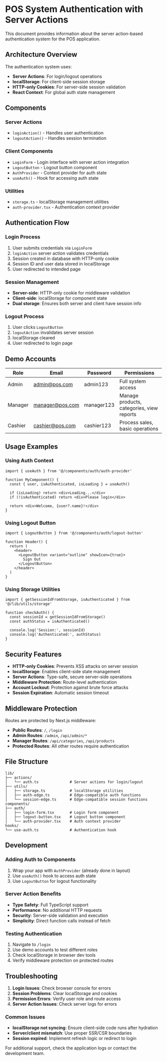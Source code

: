 # POS System Authentication with Server Actions

This document provides information about the server action-based authentication system for the POS application.

## Architecture Overview

The authentication system uses:
- **Server Actions**: For login/logout operations
- **localStorage**: For client-side session storage
- **HTTP-only Cookies**: For server-side session validation
- **React Context**: For global auth state management

## Components

### Server Actions
- `loginAction()` - Handles user authentication
- `logoutAction()` - Handles session termination

### Client Components
- `LoginForm` - Login interface with server action integration
- `LogoutButton` - Logout button component
- `AuthProvider` - Context provider for auth state
- `useAuth()` - Hook for accessing auth state

### Utilities
- `storage.ts` - localStorage management utilities
- `auth-provider.tsx` - Authentication context provider

## Authentication Flow

### Login Process
1. User submits credentials via `LoginForm`
2. `loginAction` server action validates credentials
3. Session created in database with HTTP-only cookie
4. Session ID and user data stored in localStorage
5. User redirected to intended page

### Session Management
- **Server-side**: HTTP-only cookie for middleware validation
- **Client-side**: localStorage for component state
- **Dual storage**: Ensures both server and client have session info

### Logout Process
1. User clicks `LogoutButton`
2. `logoutAction` invalidates server session
3. localStorage cleared
4. User redirected to login page

## Demo Accounts

| Role    | Email             | Password   | Permissions |
|---------|-------------------|------------|-------------|
| Admin   | admin@pos.com     | admin123   | Full system access |
| Manager | manager@pos.com   | manager123 | Manage products, categories, view reports |
| Cashier | cashier@pos.com   | cashier123 | Process sales, basic operations |

## Usage Examples

### Using Auth Context
```tsx
import { useAuth } from '@/components/auth/auth-provider'

function MyComponent() {
  const { user, isAuthenticated, isLoading } = useAuth()
  
  if (isLoading) return <div>Loading...</div>
  if (!isAuthenticated) return <div>Please login</div>
  
  return <div>Welcome, {user?.name}!</div>
}
```

### Using Logout Button
```tsx
import { LogoutButton } from '@/components/auth/logout-button'

function Header() {
  return (
    <header>
      <LogoutButton variant="outline" showIcon={true}>
        Sign Out
      </LogoutButton>
    </header>
  )
}
```

### Using Storage Utilities
```tsx
import { getSessionIdFromStorage, isAuthenticated } from '@/lib/utils/storage'

function checkAuth() {
  const sessionId = getSessionIdFromStorage()
  const authStatus = isAuthenticated()
  
  console.log('Session:', sessionId)
  console.log('Authenticated:', authStatus)
}
```

## Security Features

- **HTTP-only Cookies**: Prevents XSS attacks on server session
- **localStorage**: Enables client-side state management
- **Server Actions**: Type-safe, secure server-side operations
- **Middleware Protection**: Route-level authentication
- **Account Lockout**: Protection against brute force attacks
- **Session Expiration**: Automatic session timeout

## Middleware Protection

Routes are protected by Next.js middleware:

- **Public Routes**: `/`, `/login`
- **Admin Routes**: `/admin`, `/api/admin/*`
- **Manager Routes**: `/api/categories`, `/api/products`
- **Protected Routes**: All other routes require authentication

## File Structure

```
lib/
├── actions/
│   └── auth.ts              # Server actions for login/logout
├── utils/
│   ├── storage.ts           # localStorage utilities
│   ├── auth-edge.ts         # Edge-compatible auth functions
│   └── session-edge.ts      # Edge-compatible session functions
components/
├── auth/
│   ├── login-form.tsx       # Login form component
│   ├── logout-button.tsx    # Logout button component
│   └── auth-provider.tsx    # Auth context provider
hooks/
└── use-auth.ts              # Authentication hook
```

## Development

### Adding Auth to Components
1. Wrap your app with `AuthProvider` (already done in layout)
2. Use `useAuth()` hook to access auth state
3. Use `LogoutButton` for logout functionality

### Server Action Benefits
- **Type Safety**: Full TypeScript support
- **Performance**: No additional HTTP requests
- **Security**: Server-side validation and execution
- **Simplicity**: Direct function calls instead of fetch

### Testing Authentication
1. Navigate to `/login`
2. Use demo accounts to test different roles
3. Check localStorage in browser dev tools
4. Verify middleware protection on protected routes

## Troubleshooting

1. **Login Issues**: Check browser console for errors
2. **Session Problems**: Clear localStorage and cookies
3. **Permission Errors**: Verify user role and route access
4. **Server Action Issues**: Check server logs for errors

### Common Issues
- **localStorage not syncing**: Ensure client-side code runs after hydration
- **Server/client mismatch**: Use proper SSR/CSR boundaries
- **Session expired**: Implement refresh logic or redirect to login

For additional support, check the application logs or contact the development team.
